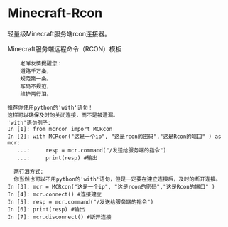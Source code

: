 # Minecraft-Rcon
轻量级Minecraft服务端rcon连接器。

Minecraft服务端远程命令（RCON）模板

		老咩友情提醒您：
		道路千万条，
		规范第一条。
		写码不规范，
		维护两行泪。
    
    推荐你使用python的'with'语句！
    这样可以确保及时的关闭连接，而不是被遗漏。
    'with'语句例子:
    In [1]: from mcrcon import MCRcon
    In [2]: with MCRcon("这是一个ip", "这是rcon的密码","这是Rcon的端口" ) as mcr:
       ...:     resp = mcr.command("/发送给服务端的指令")
       ...:     print(resp) #输出
	
	  两行泪方式:
	  你当然也可以不用python的'with'语句，但是一定要在建立连接后，及时的断开连接。
    In [3]: mcr = MCRcon("这是一个ip", "这是rcon的密码","这是Rcon的端口" )
    In [4]: mcr.connect() #连接建立
    In [5]: resp = mcr.command("/发送给服务端的指令")
    In [6]: print(resp) #输出
    In [7]: mcr.disconnect() #断开连接
